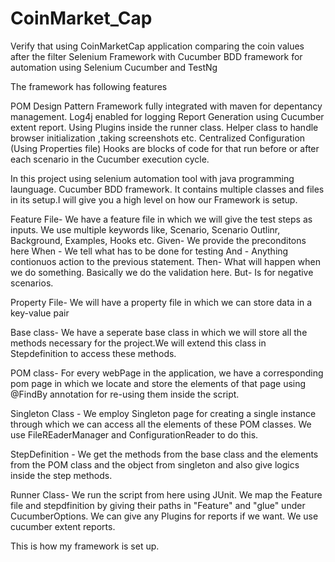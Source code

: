 # CoinMarket_Cap
Verify that using CoinMarketCap application comparing the coin values after the filter
Selenium Framework with Cucumber BDD framework for automation using Selenium Cucumber and TestNg

The framework has following features

POM Design Pattern Framework fully integrated with maven for depentancy management. Log4j enabled for logging Report Generation using Cucumber extent report. Using Plugins inside the runner class. Helper class to handle browser initialization ,taking screenshots etc. Centralized Configuration (Using Properties file) Hooks are blocks of code for that run before or after each scenario in the Cucumber execution cycle.

In this project using selenium automation tool with java programming launguage. Cucumber BDD framework. It contains multiple classes and files in its setup.I will give you a high level on how our Framework is setup.

Feature File- We have a feature file in which we will give the test steps as inputs. We use multiple keywords like, Scenario, Scenario Outlinr, Background, Examples, Hooks etc. Given- We provide the preconditons here When - We tell what has to be done for testing And - Anything contionuos action to the previous statement. Then- What will happen when we do something. Basically we do the validation here. But- Is for negative scenarios.

Property File- We will have a property file in which we can store data in a key-value pair

Base class- We have a seperate base class in which we will store all the methods necessary for the project.We will extend this class in Stepdefinition to access these methods.

POM class- For every webPage in the application, we have a corresponding pom page in which we locate and store the elements of that page using @FindBy annotation for re-using them inside the script.

Singleton Class - We employ Singleton page for creating a single instance through which we can access all the elements of these POM classes. We use FileREaderManager and ConfigurationReader to do this.

StepDefinition - We get the methods from the base class and the elements from the POM class and the object from singleton and also give logics inside the step methods.

Runner Class- We run the script from here using JUnit. We map the Feature file and stepdfinition by giving their paths in "Feature" and "glue" under CucumberOptions. We can give any Plugins for reports if we want. We use cucumber extent reports.

This is how my framework is set up.


